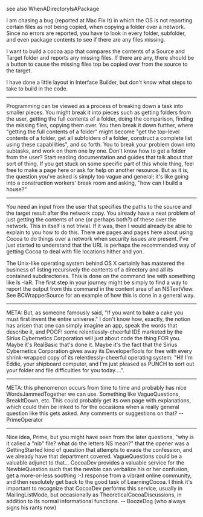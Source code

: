 see also WhenADirectoryIsAPackage

I am chasing a bug (reported at Mac Fix It) in which the OS is not reporting certain files as not being copied, when copying a folder over a network. Since no errors are reported, you have to look in every folder, subfolder, and even package contents to see if there are any files missing.

I want to build a cocoa app that compares the contents of a Source and Target folder and reports any missing files. If there are any, there should be a button to cause the missing files top be copied over from the source to the target.

I have done a little layout in Interface Builder, but don't know what steps to take to build in the code.

----

Programming can be viewed as a process of breaking down a task into smaller pieces. You might break it into pieces such as getting folders from the user, getting the full contents of a folder, doing the comparison, finding the missing files, copying them over. You then break it down further, where "getting the full contents of a folder" might become "get the top-level contents of a folder, get all subfolders of a folder, construct a complete list using these capabilities", and so forth. You to break your problem down into subtasks, and work on them one by one. Don't know how to get a folder from the user? Start reading documentation and guides that talk about that sort of thing. If you get stuck on some specific part of this whole thing, feel free to make a page here or ask for help on another resource. But as it is, the question you've asked is simply too vague and general; it's like going into a construction workers' break room and asking, "how can I build a house?"

----

You need an input from the user that specifies the paths to the source and the target result after the network copy. You already have a neat problem of just getting the contents of one (or perhaps both?) of these over the network. This in itself is not trivial. If it was, then I would already be able to explain to you how to do this. There are pages and pages here about using Cocoa to do things over a network when security issues are present. I've just started to understand that the URL is perhaps the recommended way of getting Cocoa to deal with file locations hither and yon.

The Unix-like operating system behind OS X certainly has mastered the business of listing recursively the contents of a directory and all its contained subdirectories. This is done on the command line with something like     ls -laR. The first step in your journey might be simply to find a way to report the output from this command in the content area of an NSTextView. See BCWrapperSource for an example of how this is done in a general way.

----

META: But, as someone famously said, "If you want to bake a cake you must first invent the entire universe." I don't know how, exactly, the notion has arisen that one can simply imagine an app, speak the words that describe it, and POOF! some relentlessly-cheerful IDE marketed by the Sirius Cybernetics Corporation will just about code the thing FOR you. Maybe it's RealBasic that's done it. Maybe it's the fact that the Sirius Cybernetics Corporation gives away its DeveloperTools for free with every shrink-wrapped copy of its relentlessly-cheerful operating system: "HI! I'm Eddie, your shipboard computer, and I'm just pleased as PUNCH to sort out your folder and file difficulties for you today....".

----

META: this phenomenon occurs from time to time and probably has nice WordsJammedTogether we can use. Something like VagueQuestions, BreakItDown, etc. This could probably get its own page with explanations, which could then be linked to for the occasions when a really general question like this gets asked. Any comments or suggestions on that? -- PrimeOperator

----

Nice idea, Prime, but you might have seen from the later questions, "why is it called a "nib" file? what do the letters NS mean?" that the opener was a GettingStarted kind of question that attempts to evade the confession, and we already have that department covered. VagueQuestions could be a valuable adjunct to that... CocoaDev provides a valuable service for the NewbieQuestion such that the newbie can verbalize his or her confusion, get a more-or-less soothing :-) response from a vibrant online community, and then resolutely get back to the good task of LearningCocoa. I think it's important to recognize that CocoaDev performs this service, usually in MailingListMode, but occasionally as TheoreticalCocoaDiscussions, in addition to  its normal informational functions. -- BoozeDog (who always signs his rants now)

